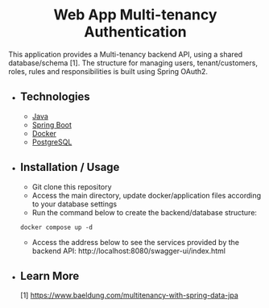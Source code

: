 
<h1 align="center">
   Web App Multi-tenancy Authentication
</h1>



This application provides a Multi-tenancy backend API, using a shared database/schema [1]. The structure for managing users, tenant/customers, roles, rules and responsibilities is built using Spring OAuth2.



* ## Technologies
    * [Java](https://www.java.com/)
	* [Spring Boot](https://spring.io/projects/spring-boot)
	* [Docker](https://www.docker.com/)
	* [PostgreSQL](https://www.postgresql.org/)

* ## Installation / Usage

    * Git clone this repository
    * Access the main directory, update docker/application files according to your database settings
    * Run the command below to create the backend/database structure:

    ```
    docker compose up -d
    ```
    * Access the address below to see the services provided by the backend API:
        http://localhost:8080/swagger-ui/index.html



* ## Learn More

    [1] https://www.baeldung.com/multitenancy-with-spring-data-jpa

